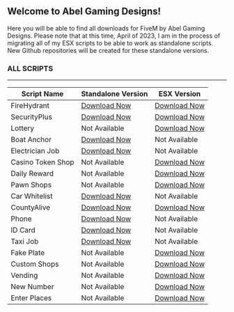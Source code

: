 ## Welcome to Abel Gaming Designs!
Here you will be able to find all downloads for FiveM by Abel Gaming Designs. Please note that at this time, April of 2023, I am in the process of migrating all of my ESX scripts to be able to work as standalone scripts. New Github repositories will be created for these standalone versions.

### ALL SCRIPTS
<hr>

| Script Name  | Standalone Version | ESX Version |
| ------------- | ------------- | ------------- |
| FireHydrant  | [Download Now](https://github.com/Abel-Gaming/FireHydrant)  | [Download Now](https://github.com/Abel-Gaming/esx_FireHydrant)  |
| SecurityPlus  | [Download Now](https://github.com/Abel-Gaming/SecurityPlus)  | [Download Now](https://github.com/Abel-Gaming/esx_SecurityPlus)  |
| Lottery  | Not Available  | [Download Now](https://github.com/Abel-Gaming/esx_Lottery)  |
| Boat Anchor | [Download Now](https://github.com/Abel-Gaming/AG_BoatAnchor) | Not Available |
| Electrician Job | [Download Now](https://github.com/Abel-Gaming/AG_ElectricianJob) | Not Available |
| Casino Token Shop | Not Available | [Download Now](https://github.com/Abel-Gaming/esx_CasinoTokenShop) |
| Daily Reward | Not Available | [Download Now](https://github.com/Abel-Gaming/esx_DailyReward) |
| Pawn Shops | Not Available | [Download Now](https://github.com/Abel-Gaming/esx_PawnShops) |
| Car Whitelist | [Download Now](https://github.com/Abel-Gaming/AG_CARWHITELIST) | Not Available |
| CountyAlive | [Download Now](https://github.com/Abel-Gaming/AG_CountyAlive) | [Download Now](https://github.com/Abel-Gaming/esx_CountyAlive) |
| Phone | [Download Now](https://github.com/Abel-Gaming/AG_Phone) | Not Available |
| ID Card | [Download Now](https://github.com/Abel-Gaming/AG_IDCARD) | Not Available |
| Taxi Job | [Download Now](https://github.com/Abel-Gaming/AG_TaxiJob) | Not Available |
| Fake Plate | Not Available | [Download Now](https://github.com/Abel-Gaming/esx_FakePlate) |
| Custom Shops | Not Available | [Download Now](https://github.com/Abel-Gaming/esx_CustomShops) |
| Vending | Not Available | [Download Now](https://github.com/Abel-Gaming/esx_Vending) |
| New Number | Not Available | [Download Now](https://github.com/Abel-Gaming/esx_NewNumber) |
| Enter Places | Not Available | [Download Now](https://github.com/Abel-Gaming/esx_EnterPlaces) |
